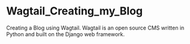 # Wagtail_Creating_my_Blog
Creating a Blog using Wagtail. Wagtail is an open source CMS written in Python and built on the Django web framework.
